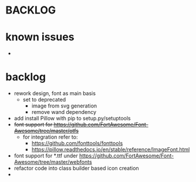 # BACKLOG


# known issues 
- 


# backlog

- rework design, font as main basis 
  - set to deprecated
    - image from svg generation
    - remove wand dependency
- add install Pillow with pip to setup.py/setuptools 
- ~~font support for https://github.com/FortAwesome/Font-Awesome/tree/master/otfs~~
  - for integration refer to:
    - https://github.com/fonttools/fonttools
    - https://pillow.readthedocs.io/en/stable/reference/ImageFont.html
- font support for *.ttf under https://github.com/FortAwesome/Font-Awesome/tree/master/webfonts
- refactor code into class builder based icon creation
- 
